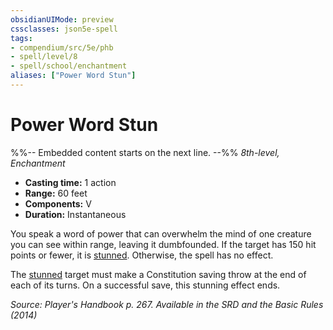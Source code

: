 ```yaml
---
obsidianUIMode: preview
cssclasses: json5e-spell
tags:
- compendium/src/5e/phb
- spell/level/8
- spell/school/enchantment
aliases: ["Power Word Stun"]
---
```

# Power Word Stun
%%-- Embedded content starts on the next line. --%%
*8th-level, Enchantment*  

- **Casting time:** 1 action
- **Range:** 60 feet
- **Components:** V
- **Duration:** Instantaneous

You speak a word of power that can overwhelm the mind of one creature you can see within range, leaving it dumbfounded. If the target has 150 hit points or fewer, it is [stunned](2-Mechanics/CLI/rules/conditions.md#Stunned). Otherwise, the spell has no effect.

The [stunned](2-Mechanics/CLI/rules/conditions.md#Stunned) target must make a Constitution saving throw at the end of each of its turns. On a successful save, this stunning effect ends.

*Source: Player's Handbook p. 267. Available in the <span title='Systems Reference Document (5.1)'>SRD</span> and the Basic Rules (2014)*